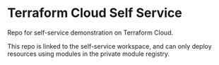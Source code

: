 # Terraform Cloud Self Service

Repo for self-service demonstration on Terraform Cloud.

This repo is linked to the self-service workspace, and can only deploy resources using modules in the private module registry.
